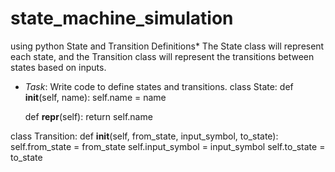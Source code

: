 # state_machine_simulation
using python
State and Transition Definitions*
The State class will represent each state, and the Transition class will represent the transitions between states based on inputs.
- *Task*: Write code to define states and transitions.
class State:
    def __init__(self, name):
        self.name = name

    def __repr__(self):
        return self.name


class Transition:
    def __init__(self, from_state, input_symbol, to_state):
        self.from_state = from_state
        self.input_symbol = input_symbol
        self.to_state = to_state 




